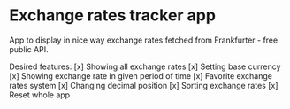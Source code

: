 # Exchange rates tracker app

App to display in nice way exchange rates fetched from Frankfurter - free public API.

Desired features:
[x] Showing all exchange rates
[x] Setting base currency
[x] Showing exchange rate in given period of time
[x] Favorite exchange rates system
[x] Changing decimal position
[x] Sorting exchange rates
[x] Reset whole app
